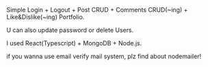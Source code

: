 Simple Login + Logout + Post CRUD + Comments CRUD(~ing) + Like&Dislike(~ing) Portfolio.

U can also update password or delete Users.

I used React(Typescript) + MongoDB + Node.js.

if you wanna use email verify mail system, plz find about nodemailer!
